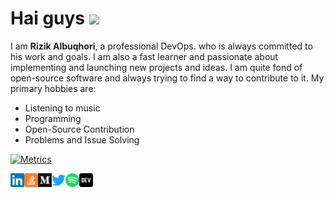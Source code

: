 # Hai guys <img src="https://i.imgur.com/GNz3qCl.gif" width="30px">
I am **Rizik Albuqhori**, a professional DevOps. who is always committed to his work and goals. I am also a fast learner and passionate about implementing and launching new projects and ideas. I am quite fond of open-source software and always trying to find a way to contribute to it.
My primary hobbies are:
- Listening to music
- Programming
- Open-Source Contribution
- Problems and Issue Solving

[![Metrics](https://github.com/Nirzak/Nirzak/actions/workflows/metrics.yml/badge.svg)](https://github.com/Nirzak/Nirzak/actions/workflows/metrics.yml)


<a href="https://www.linkedin.com/in/nirzak/">
  <img align="left" alt="Nirzak's LinkedIN" width="22px" src="https://raw.githubusercontent.com/nirzak/nirzak/main/Assets/linkedin.svg" />
</a>
<a href="https://stackoverflow.com/users/9490406/nirzak">
  <img align="left" alt="Nirzak's StackOverflow" width="22px" src="https://raw.githubusercontent.com/nirzak/nirzak/main/Assets/stack.svg" />
</a>
<a href="https://nirzak.medium.com/">
  <img align="left" alt="Nirjas Jakilim Medium" width="22px" src="https://raw.githubusercontent.com/nirzak/nirzak/main/Assets/medium.svg" />
</a>
<a href="https://twitter.com/nirzak07">
  <img align="left" alt="Nirjas Jakilim Twitter" width="22px" src="https://raw.githubusercontent.com/nirzak/nirzak/main/Assets/twitter.svg" />
</a>
<a href="https://open.spotify.com/user/nirzak?si=NQ00pSnmRae3XuZ61ln8bA">
  <img align="left" alt="Nirzak's Spotify" width="22px" src="https://raw.githubusercontent.com/nirzak/nirzak/main/Assets/spotify.svg" />
</a>
<a href="https://dev.to/nirzak">
  <img align="left" alt="Nirzak's DevTo" width="22px" src="https://raw.githubusercontent.com/nirzak/nirzak/main/Assets/devto.svg" />
</a>

